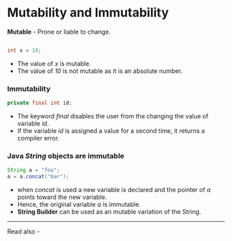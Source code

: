 # Mutability and Immutability

**Mutable** - Prone or liable to change.

```java

int x = 10;
```

- The value of *x* is mutable.
- The value of *10* is not mutable as it is an absolute number.


### Immutability

```java 
private final int id;
```

- The keyword *final* disables the user from the changing the value of variable *id*.
- If the variable *id* is assigned a value for a second time, it returns a compiler error.

### Java *String* objects are immutable

```java 
String a = "foo";
a = a.concat("bar");
```
- when *concat* is used a new variable is declared and the pointer of *a* points toward the new variable.
- Hence, the original variable *a* is immutable.
- **String Builder** can be used as an mutable variation of the String.



---
Read also - 